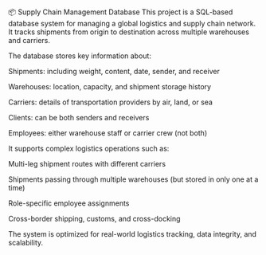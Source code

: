 📦 Supply Chain Management Database
This project is a SQL-based database system for managing a global logistics and supply chain network. It tracks shipments from origin to destination across multiple warehouses and carriers.

The database stores key information about:

Shipments: including weight, content, date, sender, and receiver

Warehouses: location, capacity, and shipment storage history

Carriers: details of transportation providers by air, land, or sea

Clients: can be both senders and receivers

Employees: either warehouse staff or carrier crew (not both)

It supports complex logistics operations such as:

Multi-leg shipment routes with different carriers

Shipments passing through multiple warehouses (but stored in only one at a time)

Role-specific employee assignments

Cross-border shipping, customs, and cross-docking

The system is optimized for real-world logistics tracking, data integrity, and scalability.

